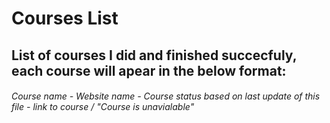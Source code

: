 # Courses List
## List of courses I did and finished succecfuly, each course will apear in the below format:

###### Course name - Website name - Course status based on last update of this file - link to course / "Course is unavialable"
